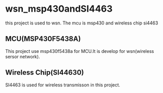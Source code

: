 # wsn_msp430andSI4463
this project is used to wsn. The mcu is msp430 and wireless chip si4463

## MCU(MSP430F5438A)
This project use msp430f5438a for MCU.It is develop for wsn(wireless sersor network).

## Wireless Chip(SI44630)
SI4463 is used for wireless transmisson in this project.
